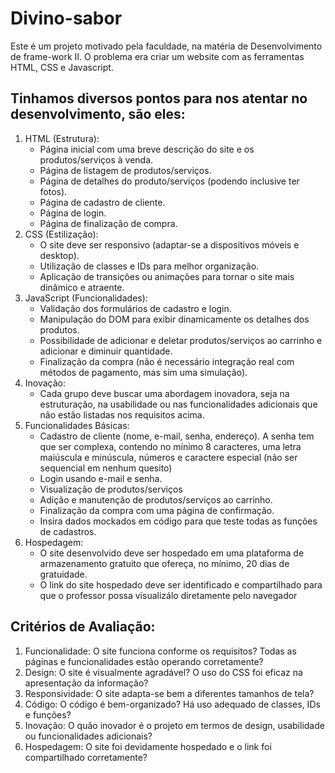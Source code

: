 # Divino-sabor

Este é um projeto motivado pela faculdade, na matéria de Desenvolvimento de frame-work II.
O problema era criar um website com as ferramentas HTML, CSS e Javascript.

## Tinhamos diversos pontos para nos atentar no desenvolvimento, são eles:
1. HTML (Estrutura):
   - Página inicial com uma breve descrição do site e os produtos/serviços à venda.
   - Página de listagem de produtos/serviços.
   - Página de detalhes do produto/serviços (podendo inclusive ter fotos).
   - Página de cadastro de cliente.
   - Página de login.
   - Página de finalização de compra.
2. CSS (Estilização):
   - O site deve ser responsivo (adaptar-se a dispositivos móveis e desktop).
   - Utilização de classes e IDs para melhor organização.
   - Aplicação de transições ou animações para tornar o site mais dinâmico e atraente.
3. JavaScript (Funcionalidades):
   - Validação dos formulários de cadastro e login.
   - Manipulação do DOM para exibir dinamicamente os detalhes dos produtos.
   - Possibilidade de adicionar e deletar produtos/serviços ao carrinho e adicionar e diminuir quantidade.
   - Finalização da compra (não é necessário integração real com métodos de pagamento, mas sim uma
simulação).
1. Inovação:
   - Cada grupo deve buscar uma abordagem inovadora, seja na estruturação, na usabilidade ou nas
funcionalidades adicionais que não estão listadas nos requisitos acima.
1. Funcionalidades Básicas:
   - Cadastro de cliente (nome, e-mail, senha, endereço). A senha tem que ser complexa, contendo no
mínimo 8 caracteres, uma letra maiúscula e minúscula, números e caractere especial (não ser
sequencial em nenhum quesito)
   - Login usando e-mail e senha.
   - Visualização de produtos/serviços
   - Adição e manutenção de produtos/serviços ao carrinho.
   - Finalização da compra com uma página de confirmação.
   - Insira dados mockados em código para que teste todas as funções de cadastros.
1. Hospedagem:
   - O site desenvolvido deve ser hospedado em uma plataforma de armazenamento gratuito que ofereça,
no mínimo, 20 dias de gratuidade.
   - O link do site hospedado deve ser identificado e compartilhado para que o professor possa visualizálo diretamente pelo navegador
## Critérios de Avaliação:
1. Funcionalidade: O site funciona conforme os requisitos? Todas as páginas e funcionalidades estão operando
corretamente?
1. Design: O site é visualmente agradável? O uso do CSS foi eficaz na apresentação da informação?
2. Responsividade: O site adapta-se bem a diferentes tamanhos de tela?
3. Código: O código é bem-organizado? Há uso adequado de classes, IDs e funções?
4. Inovação: O quão inovador é o projeto em termos de design, usabilidade ou funcionalidades adicionais?
5. Hospedagem: O site foi devidamente hospedado e o link foi compartilhado corretamente?

